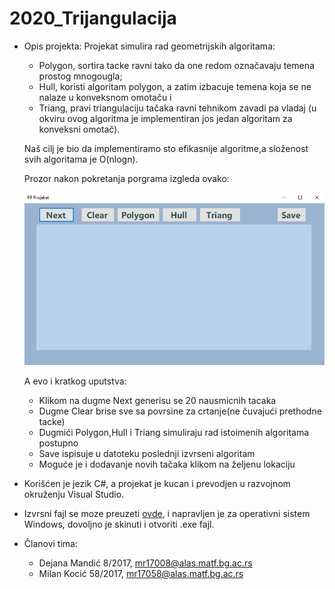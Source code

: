 # 2020_Trijangulacija
- Opis projekta: Projekat simulira rad geometrijskih algoritama:
  - Polygon, sortira tacke ravni tako da one redom označavaju temena prostog mnogougla;
  - Hull, koristi algoritam polygon, a zatim izbacuje temena koja se ne nalaze u konveksnom omotaču i
  - Triang, pravi triangulaciju tačaka ravni tehnikom zavadi pa vladaj (u okviru ovog algoritma je implementiran jos jedan algoritam za konveksni omotač).
  
  Naš cilj je bio da implementiramo sto efikasnije algoritme,a složenost svih algoritama je O(nlogn).
  
  Prozor nakon pokretanja porgrama izgleda ovako: 
 
  ![](triang.png)

  A evo i kratkog uputstva:
    - Klikom na dugme Next generisu se 20 nausmicnih tacaka
    - Dugme Clear brise sve sa povrsine za crtanje(ne čuvajući prethodne tacke)
    - Dugmići Polygon,Hull i Triang simuliraju rad istoimenih algoritama postupno
    - Save ispisuje u datoteku poslednji izvrseni algoritam
    - Moguće je i dodavanje novih tačaka klikom na željenu lokaciju





- Korišćen je jezik C#, a projekat je kucan i prevodjen u razvojnom okruženju Visual Studio.

- Izvrsni fajl se moze preuzeti [ovde](https://github.com/matf-pp/2020_Trijangulacija/releases/download/v1/TrijangulacijaTacaka.exe), i napravljen je za operativni sistem Windows, dovoljno je skinuti i otvoriti .exe fajl. 

- Članovi tima:
  - Dejana Mandić 8/2017, mr17008@alas.matf.bg.ac.rs
  - Milan Kocić   58/2017,  mr17058@alas.matf.bg.ac.rs




